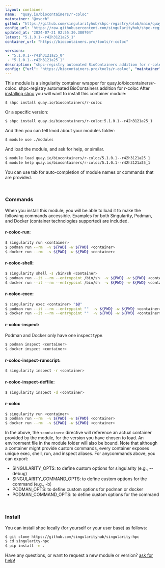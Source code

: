 ```yaml
---
layout: container
name:  "quay.io/biocontainers/r-coloc"
maintainer: "@vsoch"
github: "https://github.com/singularityhub/shpc-registry/blob/main/quay.io/biocontainers/r-coloc/container.yaml"
config_url: "https://raw.githubusercontent.com/singularityhub/shpc-registry/main/quay.io/biocontainers/r-coloc/container.yaml"
updated_at: "2024-07-21 02:55:30.380704"
latest: "5.1.0.1--r42h3121a25_1"
container_url: "https://biocontainers.pro/tools/r-coloc"

versions:
 - "5.1.0.1--r41h3121a25_0"
 - "5.1.0.1--r42h3121a25_1"
description: "shpc-registry automated BioContainers addition for r-coloc"
config: {"url": "https://biocontainers.pro/tools/r-coloc", "maintainer": "@vsoch", "description": "shpc-registry automated BioContainers addition for r-coloc", "latest": {"5.1.0.1--r42h3121a25_1": "sha256:4ed42bea4160cec7d17e70de36aac06c969182312a7e7b6bcd69dbd43d051388"}, "tags": {"5.1.0.1--r41h3121a25_0": "sha256:b918debc1782cd40458208db7e6d7a86d3ed720c8f90c6feb44590abd76db137", "5.1.0.1--r42h3121a25_1": "sha256:4ed42bea4160cec7d17e70de36aac06c969182312a7e7b6bcd69dbd43d051388"}, "docker": "quay.io/biocontainers/r-coloc"}
---
```


This module is a singularity container wrapper for quay.io/biocontainers/r-coloc.
shpc-registry automated BioContainers addition for r-coloc
After [installing shpc](#install) you will want to install this container module:


```bash
$ shpc install quay.io/biocontainers/r-coloc
```

Or a specific version:

```bash
$ shpc install quay.io/biocontainers/r-coloc:5.1.0.1--r42h3121a25_1
```

And then you can tell lmod about your modules folder:

```bash
$ module use ./modules
```

And load the module, and ask for help, or similar.

```bash
$ module load quay.io/biocontainers/r-coloc/5.1.0.1--r42h3121a25_1
$ module help quay.io/biocontainers/r-coloc/5.1.0.1--r42h3121a25_1
```

You can use tab for auto-completion of module names or commands that are provided.

<br>

### Commands

When you install this module, you will be able to load it to make the following commands accessible.
Examples for both Singularity, Podman, and Docker (container technologies supported) are included.

#### r-coloc-run:

```bash
$ singularity run <container>
$ podman run --rm  -v ${PWD} -w ${PWD} <container>
$ docker run --rm  -v ${PWD} -w ${PWD} <container>
```

#### r-coloc-shell:

```bash
$ singularity shell -s /bin/sh <container>
$ podman run --it --rm --entrypoint /bin/sh  -v ${PWD} -w ${PWD} <container>
$ docker run --it --rm --entrypoint /bin/sh  -v ${PWD} -w ${PWD} <container>
```

#### r-coloc-exec:

```bash
$ singularity exec <container> "$@"
$ podman run --it --rm --entrypoint ""  -v ${PWD} -w ${PWD} <container> "$@"
$ docker run --it --rm --entrypoint ""  -v ${PWD} -w ${PWD} <container> "$@"
```

#### r-coloc-inspect:

Podman and Docker only have one inspect type.

```bash
$ podman inspect <container>
$ docker inspect <container>
```

#### r-coloc-inspect-runscript:

```bash
$ singularity inspect -r <container>
```

#### r-coloc-inspect-deffile:

```bash
$ singularity inspect -d <container>
```



#### r-coloc

```bash
$ singularity run <container>
$ podman run --rm  -v ${PWD} -w ${PWD} <container>
$ docker run --rm  -v ${PWD} -w ${PWD} <container>
```


In the above, the `<container>` directive will reference an actual container provided
by the module, for the version you have chosen to load. An environment file in the
module folder will also be bound. Note that although a container
might provide custom commands, every container exposes unique exec, shell, run, and
inspect aliases. For anycommands above, you can export:

 - SINGULARITY_OPTS: to define custom options for singularity (e.g., --debug)
 - SINGULARITY_COMMAND_OPTS: to define custom options for the command (e.g., -b)
 - PODMAN_OPTS: to define custom options for podman or docker
 - PODMAN_COMMAND_OPTS: to define custom options for the command

<br>

### Install

You can install shpc locally (for yourself or your user base) as follows:

```bash
$ git clone https://github.com/singularityhub/singularity-hpc
$ cd singularity-hpc
$ pip install -e .
```

Have any questions, or want to request a new module or version? [ask for help!](https://github.com/singularityhub/singularity-hpc/issues)